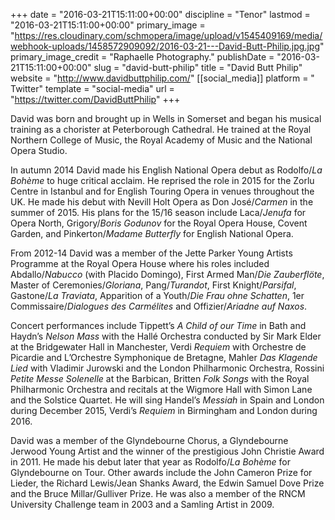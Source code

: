 +++
date = "2016-03-21T15:11:00+00:00"
discipline = "Tenor"
lastmod = "2016-03-21T15:11:00+00:00"
primary_image = "https://res.cloudinary.com/schmopera/image/upload/v1545409169/media/webhook-uploads/1458572909092/2016-03-21---David-Butt-Philip.jpg.jpg"
primary_image_credit = "Raphaelle Photography."
publishDate = "2016-03-21T15:11:00+00:00"
slug = "david-butt-philip"
title = "David Butt Philip"
website = "http://www.davidbuttphilip.com/"
[[social_media]]
platform = " Twitter"
template = "social-media"
url = "https://twitter.com/DavidButtPhilip"
+++

David was born and brought up in Wells in Somerset and began his musical training as a chorister at Peterborough Cathedral. He trained at the Royal Northern College of Music, the Royal Academy of Music and the National Opera Studio.

In autumn 2014 David made his English National Opera debut as Rodolfo/*La Bohème* to huge critical acclaim. He reprised the role in 2015 for the Zorlu Centre in Istanbul and for English Touring Opera in venues throughout the UK.  He made his debut with Nevill Holt Opera as Don José/*Carmen* in the summer of 2015.  His plans for the 15/16 season include Laca/*Jenufa* for Opera North, Grigory/*Boris Godunov* for the Royal Opera House, Covent Garden, and Pinkerton/*Madame Butterfly* for English National Opera.

From 2012-14 David was a member of the Jette Parker Young Artists Programme at the Royal Opera House where his roles included Abdallo/*Nabucco* (with Placido Domingo), First Armed Man/*Die Zauberflöte*, Master of Ceremonies/*Gloriana*, Pang/*Turandot*, First Knight/*Parsifal*, Gastone/*La Traviata*, Apparition of a Youth/*Die Frau ohne Schatten*, 1er Commissaire/*Dialogues des Carmélites* and Offizier/*Ariadne auf Naxos*.

Concert performances include Tippett’s *A Child of our Time* in Bath and Haydn’s *Nelson Mass* with the Hallé Orchestra conducted by Sir Mark Elder at the Bridgewater Hall in Manchester, Verdi *Requiem* with Orchestre de Picardie and L’Orchestre Symphonique de Bretagne, Mahler *Das Klagende Lied* with Vladimir Jurowski and the London Philharmonic Orchestra, Rossini *Petite Messe Solenelle* at the Barbican, Britten *Folk Songs* with the Royal Philharmonic Orchestra and recitals at the Wigmore Hall with Simon Lane and the Solstice Quartet.  He will sing Handel’s *Messiah* in Spain and London during December 2015, Verdi’s *Requiem* in Birmingham and London during 2016.

David was a member of the Glyndebourne Chorus, a Glyndebourne Jerwood Young Artist and the winner of the prestigious John Christie Award in 2011. He made his debut later that year as Rodolfo/*La Bohème* for Glyndebourne on Tour. Other awards include the John Cameron Prize for Lieder, the Richard Lewis/Jean Shanks Award, the Edwin Samuel Dove Prize and the Bruce Millar/Gulliver Prize. He was also a member of the RNCM University Challenge team in 2003 and a Samling Artist in 2009. 
